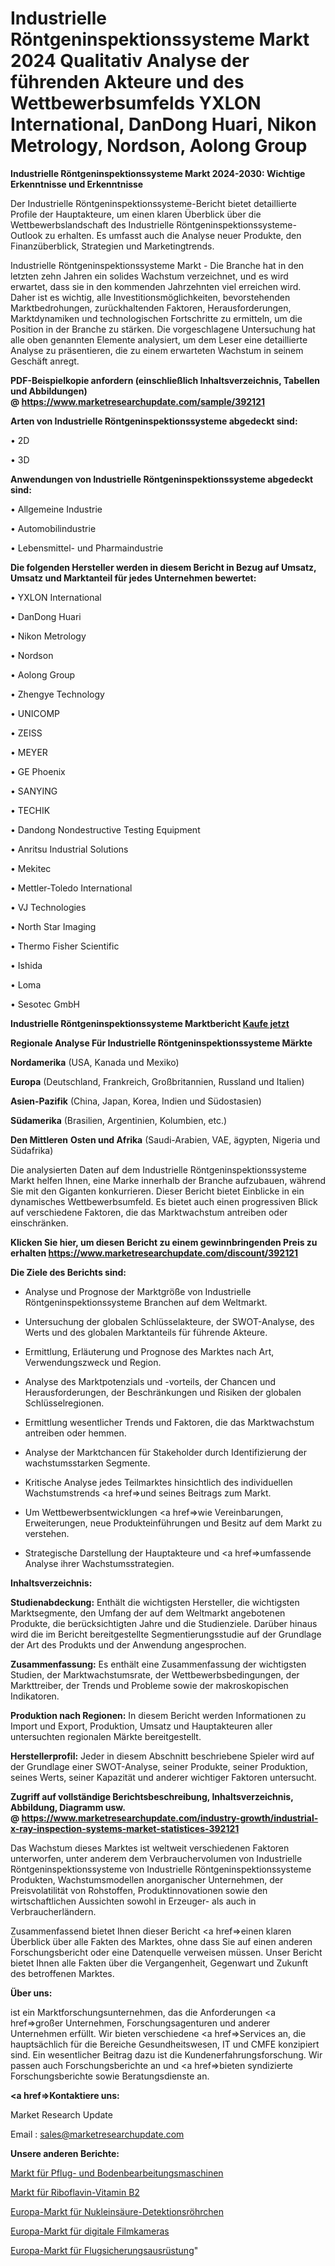 # Industrielle Röntgeninspektionssysteme Markt 2024 Qualitativ Analyse der führenden Akteure und des Wettbewerbsumfelds YXLON International, DanDong Huari, Nikon Metrology, Nordson, Aolong Group

<strong>Industrielle Röntgeninspektionssysteme Markt 2024-2030: Wichtige Erkenntnisse und Erkenntnisse</strong>

Der Industrielle Röntgeninspektionssysteme-Bericht bietet detaillierte Profile der Hauptakteure, um einen klaren Überblick über die Wettbewerbslandschaft des Industrielle Röntgeninspektionssysteme-Outlook zu erhalten. Es umfasst auch die Analyse neuer Produkte, den Finanzüberblick, Strategien und Marketingtrends.

Industrielle Röntgeninspektionssysteme Markt - Die Branche hat in den letzten zehn Jahren ein solides Wachstum verzeichnet, und es wird erwartet, dass sie in den kommenden Jahrzehnten viel erreichen wird. Daher ist es wichtig, alle Investitionsmöglichkeiten, bevorstehenden Marktbedrohungen, zurückhaltenden Faktoren, Herausforderungen, Marktdynamiken und technologischen Fortschritte zu ermitteln, um die Position in der Branche zu stärken. Die vorgeschlagene Untersuchung hat alle oben genannten Elemente analysiert, um dem Leser eine detaillierte Analyse zu präsentieren, die zu einem erwarteten Wachstum in seinem Geschäft anregt.

<strong><b>PDF-Beispielkopie anfordern (einschließlich Inhaltsverzeichnis, Tabellen und Abbildungen) @ </b></strong><strong><a href=https://www.marketresearchupdate.com/sample/392121><strong>https://www.marketresearchupdate.com/sample/392121</u></a></strong></strong>

<strong>Arten von Industrielle Röntgeninspektionssysteme abgedeckt sind:</strong>

• 2D

• 3D

<strong>Anwendungen von Industrielle Röntgeninspektionssysteme abgedeckt sind:</strong>

• Allgemeine Industrie

• Automobilindustrie

• Lebensmittel- und Pharmaindustrie

<strong>Die folgenden Hersteller werden in diesem Bericht in Bezug auf Umsatz, Umsatz und Marktanteil für jedes Unternehmen bewertet:</strong>

• YXLON International

• DanDong Huari

• Nikon Metrology

• Nordson

• Aolong Group

• Zhengye Technology

• UNICOMP

• ZEISS

• MEYER

• GE Phoenix

• SANYING

• TECHIK

• Dandong Nondestructive Testing Equipment

• Anritsu Industrial Solutions

• Mekitec

• Mettler-Toledo International

• VJ Technologies

• North Star Imaging

• Thermo Fisher Scientific

• Ishida

• Loma

• Sesotec GmbH

<strong>Industrielle Röntgeninspektionssysteme Marktbericht <a href=https://www.marketresearchupdate.com/buynow/392121>Kaufe jetzt</a></strong>

<strong>Regionale Analyse Für Industrielle Röntgeninspektionssysteme Märkte</strong>

<strong>Nordamerika</strong> (USA, Kanada und Mexiko)

<strong>Europa</strong> (Deutschland, Frankreich, Großbritannien, Russland und Italien)

<strong>Asien-Pazifik</strong> (China, Japan, Korea, Indien und Südostasien)

<strong>Südamerika</strong> (Brasilien, Argentinien, Kolumbien, etc.)

<strong>Den Mittleren</strong> <strong>Osten und Afrika</strong> (Saudi-Arabien, VAE, ägypten, Nigeria und Südafrika)

Die analysierten Daten auf dem Industrielle Röntgeninspektionssysteme Markt helfen Ihnen, eine Marke innerhalb der Branche aufzubauen, während Sie mit den Giganten konkurrieren. Dieser Bericht bietet Einblicke in ein dynamisches Wettbewerbsumfeld. Es bietet auch einen progressiven Blick auf verschiedene Faktoren, die das Marktwachstum antreiben oder einschränken.

<strong>Klicken Sie hier, um diesen Bericht zu einem gewinnbringenden Preis zu erhalten
</strong><strong><a href=https://www.marketresearchupdate.com/discount/392121>https://www.marketresearchupdate.com/discount/392121</b></u></strong></a>

<strong>Die Ziele des Berichts sind:</strong>

- Analyse und Prognose der Marktgröße von Industrielle Röntgeninspektionssysteme Branchen auf dem Weltmarkt.

- Untersuchung der globalen Schlüsselakteure, der SWOT-Analyse, des Werts und des globalen Marktanteils für führende Akteure.

- Ermittlung, Erläuterung und Prognose des Marktes nach Art, Verwendungszweck und Region.

- Analyse des Marktpotenzials und -vorteils, der Chancen und Herausforderungen, der Beschränkungen und Risiken der globalen Schlüsselregionen.

- Ermittlung wesentlicher Trends und Faktoren, die das Marktwachstum antreiben oder hemmen.

- Analyse der Marktchancen für Stakeholder durch Identifizierung der wachstumsstarken Segmente.

- Kritische Analyse jedes Teilmarktes hinsichtlich des individuellen Wachstumstrends <a href=>und</a> seines Beitrags zum Markt.

- Um Wettbewerbsentwicklungen <a href=>wie</a> Vereinbarungen, Erweiterungen, neue Produkteinführungen und Besitz auf dem Markt zu verstehen.

- Strategische Darstellung der Hauptakteure und <a href=>umfas</a>sende Analyse ihrer Wachstumsstrategien.

<strong>Inhaltsverzeichnis:</strong>

<strong>Studienabdeckung:</strong> Enthält die wichtigsten Hersteller, die wichtigsten Marktsegmente, den Umfang der auf dem Weltmarkt angebotenen Produkte, die berücksichtigten Jahre und die Studienziele. Darüber hinaus wird die im Bericht bereitgestellte Segmentierungsstudie auf der Grundlage der Art des Produkts und der Anwendung angesprochen.

<strong>Zusammenfassung:</strong> Es enthält eine Zusammenfassung der wichtigsten Studien, der Marktwachstumsrate, der Wettbewerbsbedingungen, der Markttreiber, der Trends und Probleme sowie der makroskopischen Indikatoren.

<strong>Produktion nach Regionen:</strong> In diesem Bericht werden Informationen zu Import und Export, Produktion, Umsatz und Hauptakteuren aller untersuchten regionalen Märkte bereitgestellt.

<strong>Herstellerprofil:</strong> Jeder in diesem Abschnitt beschriebene Spieler wird auf der Grundlage einer SWOT-Analyse, seiner Produkte, seiner Produktion, seines Werts, seiner Kapazität und anderer wichtiger Faktoren untersucht.

<strong><b>Zugriff auf vollständige Berichtsbeschreibung, Inhaltsverzeichnis, Abbildung, Diagramm usw. @ </b></strong><strong><a href=https://www.marketresearchupdate.com/industry-growth/industrial-x-ray-inspection-systems-market-statistices-392121>https://www.marketresearchupdate.com/industry-growth/industrial-x-ray-inspection-systems-market-statistices-392121</a></strong>

Das Wachstum dieses Marktes ist weltweit verschiedenen Faktoren unterworfen, unter anderem dem Verbrauchervolumen von Industrielle Röntgeninspektionssysteme von Industrielle Röntgeninspektionssysteme Produkten, Wachstumsmodellen anorganischer Unternehmen, der Preisvolatilität von Rohstoffen, Produktinnovationen sowie den wirtschaftlichen Aussichten sowohl in Erzeuger- als auch in Verbraucherländern.

Zusammenfassend bietet Ihnen dieser Bericht <a href=>einen</a> klaren Überblick über alle Fakten des Marktes, ohne dass Sie auf einen anderen Forschungsbericht oder eine Datenquelle verweisen müssen. Unser Bericht bietet Ihnen alle Fakten über die Vergangenheit, Gegenwart und Zukunft des betroffenen Marktes.

<strong>Über uns:</strong>

 ist ein Marktforschungsunternehmen, das die Anforderungen <a href=>großer</a> Unternehmen, Forschungsagenturen und anderer Unternehmen erfüllt. Wir bieten verschiedene <a href=>Services</a> an, die hauptsächlich für die Bereiche Gesundheitswesen, IT und CMFE konzipiert sind. Ein wesentlicher Beitrag dazu ist die Kundenerfahrungsforschung. Wir passen auch Forschungsberichte an und <a href=>bieten</a> syndizierte Forschungsberichte sowie Beratungsdienste an.

<strong><a href=>Kontaktiere uns:</a></strong>

Market Research Update

Email : sales@marketresearchupdate.com

<strong>Unsere anderen Berichte:</strong>

<a href=https://www.linkedin.com/pulse/ploughing-cultivating-machinery-market-2023>Markt für Pflug- und Bodenbearbeitungsmaschinen</a>

<a href=https://www.linkedin.com/pulse/riboflavin-vitamin-b2-market-analysis-segment>Markt für Riboflavin-Vitamin B2</a>

<a href=https://www.linkedin.com/pulse/europe-nucleic-acid-detection-tube-market-research>Europa-Markt für Nukleinsäure-Detektionsröhrchen</a>

<a href=https://www.linkedin.com/pulse/europe-digital-movie-cameras-market-advancing>Europa-Markt für digitale Filmkameras</a>

<a href=https://www.linkedin.com/pulse/europe-air-traffic-control-atc-equipment-market-h9nmf/>Europa-Markt für Flugsicherungsausrüstung</a>"
